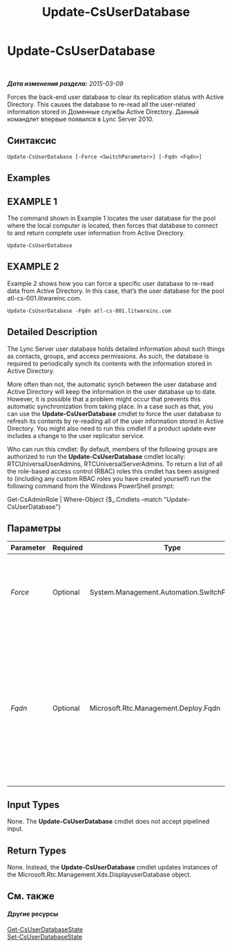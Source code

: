﻿---
title: Update-CsUserDatabase
TOCTitle: Update-CsUserDatabase
ms:assetid: 86ed4291-70cc-4c41-ab2a-e5f7546a0f1f
ms:mtpsurl: https://technet.microsoft.com/ru-ru/library/Gg398682(v=OCS.15)
ms:contentKeyID: 49310424
ms.date: 05/19/2016
mtps_version: v=OCS.15
ms.translationtype: HT
---

# Update-CsUserDatabase

 

_**Дата изменения раздела:** 2015-03-09_

Forces the back-end user database to clear its replication status with Active Directory. This causes the database to re-read all the user-related information stored in Доменные службы Active Directory. Данный командлет впервые появился в Lync Server 2010.

## Синтаксис

    Update-CsUserDatabase [-Force <SwitchParameter>] [-Fqdn <Fqdn>]

## Examples

## EXAMPLE 1

The command shown in Example 1 locates the user database for the pool where the local computer is located, then forces that database to connect to and return complete user information from Active Directory.

    Update-CsUserDatabase

## EXAMPLE 2

Example 2 shows how you can force a specific user database to re-read data from Active Directory. In this case, that’s the user database for the pool atl-cs-001.litwareinc.com.

    Update-CsUserDatabase -Fqdn atl-cs-001.litwareinc.com

## Detailed Description

The Lync Server user database holds detailed information about such things as contacts, groups, and access permissions. As such, the database is required to periodically synch its contents with the information stored in Active Directory.

More often than not, the automatic synch between the user database and Active Directory will keep the information in the user database up to date. However, it is possible that a problem might occur that prevents this automatic synchronization from taking place. In a case such as that, you can use the **Update-CsUserDatabase** cmdlet to force the user database to refresh its contents by re-reading all of the user information stored in Active Directory. You might also need to run this cmdlet if a product update ever includes a change to the user replicator service.

Who can run this cmdlet: By default, members of the following groups are authorized to run the **Update-CsUserDatabase** cmdlet locally: RTCUniversalUserAdmins, RTCUniversalServerAdmins. To return a list of all the role-based access control (RBAC) roles this cmdlet has been assigned to (including any custom RBAC roles you have created yourself) run the following command from the Windows PowerShell prompt:

Get-CsAdminRole | Where-Object {$\_.Cmdlets –match "Update-CsUserDatabase"}

## Параметры


<table>
<colgroup>
<col style="width: 25%" />
<col style="width: 25%" />
<col style="width: 25%" />
<col style="width: 25%" />
</colgroup>
<thead>
<tr class="header">
<th>Parameter</th>
<th>Required</th>
<th>Type</th>
<th>Description</th>
</tr>
</thead>
<tbody>
<tr class="odd">
<td><p><em>Force</em></p></td>
<td><p>Optional</p></td>
<td><p>System.Management.Automation.SwitchParameter</p></td>
<td><p>Suppresses the display of any non-fatal error message that might arise when running the command.</p></td>
</tr>
<tr class="even">
<td><p><em>Fqdn</em></p></td>
<td><p>Optional</p></td>
<td><p>Microsoft.Rtc.Management.Deploy.Fqdn</p></td>
<td><p>Fully qualified domain name (FQDN) of the computer hosting the user database. If this parameter is not specified then the <strong>Update-CsUserDatabase</strong> cmdlet will update the user database for the pool that the local computer belongs to.</p></td>
</tr>
</tbody>
</table>


## Input Types

None. The **Update-CsUserDatabase** cmdlet does not accept pipelined input.

## Return Types

None. Instead, the **Update-CsUserDatabase** cmdlet updates instances of the Microsoft.Rtc.Management.Xds.DisplayuserDatabase object.

## См. также

#### Другие ресурсы

[Get-CsUserDatabaseState](get-csuserdatabasestate.md)  
[Set-CsUserDatabaseState](set-csuserdatabasestate.md)


